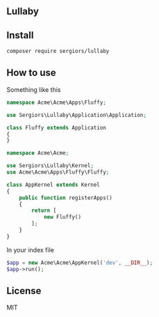 Lullaby
------

Install
-------
```bash
composer require sergiors/lullaby
```

How to use
----------

Something like this
```php
namespace Acme\Acme\Apps\Fluffy;

use Sergiors\Lullaby\Application\Application;

class Fluffy extends Application
{
}
```

```php
namespace Acme\Acme;

use Sergiors\Lullaby\Kernel;
use Acme\Acme\Apps\Fluffy\Fluffy;

class AppKernel extends Kernel
{
    public function registerApps()
    {
        return [
            new Fluffy()
        ];
    }
}
```

In your index file
```php
$app = new Acme\Acme\AppKernel('dev', __DIR__);
$app->run();
```

License
------
MIT
